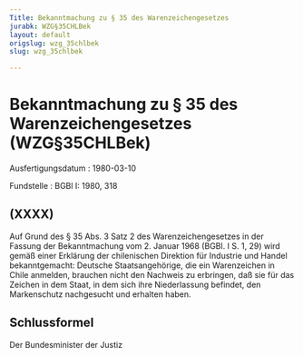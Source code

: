 ```yaml
---
Title: Bekanntmachung zu § 35 des Warenzeichengesetzes
jurabk: WZG§35CHLBek
layout: default
origslug: wzg_35chlbek
slug: wzg_35chlbek

---
```


# Bekanntmachung zu § 35 des Warenzeichengesetzes (WZG§35CHLBek)

Ausfertigungsdatum
:   1980-03-10

Fundstelle
:   BGBl I: 1980, 318



## (XXXX)

Auf Grund des § 35 Abs. 3 Satz 2 des Warenzeichengesetzes in der Fassung der Bekanntmachung vom 2. Januar 1968 (BGBl. I S. 1, 29) wird gemäß einer Erklärung der chilenischen Direktion für Industrie und Handel bekanntgemacht:
Deutsche Staatsangehörige, die ein Warenzeichen in Chile anmelden, brauchen nicht den Nachweis zu erbringen, daß sie für das Zeichen in dem Staat, in dem sich ihre Niederlassung befindet, den Markenschutz nachgesucht und erhalten haben.


## Schlussformel

Der Bundesminister der Justiz

